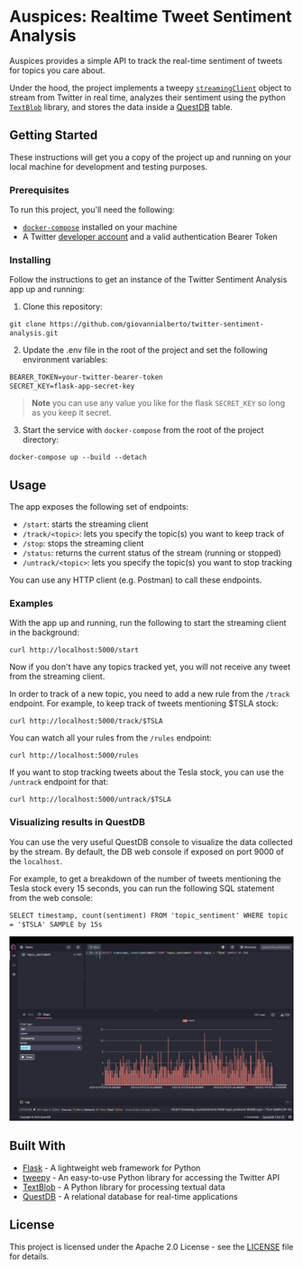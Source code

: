 # Auspices: Realtime Tweet Sentiment Analysis
Auspices provides a simple API to track the real-time sentiment of tweets for topics you care about.

Under the hood, the project implements a tweepy [`streamingClient`](https://textblob.readthedocs.io/en/dev/) object to stream from Twitter in real time, analyzes their sentiment using the python [`TextBlob`](https://textblob.readthedocs.io/en/dev/) library, and stores the data inside a [QuestDB](https://questdb.io) table.

## Getting Started
These instructions will get you a copy of the project up and running on your local machine for development and testing purposes.

### Prerequisites
To run this project, you'll need the following:

- [`docker-compose`](https://docs.docker.com/compose/install/) installed on your machine
- A Twitter [developer account](https://developer.twitter.com/en) and a valid authentication Bearer Token

### Installing
Follow the instructions to get an instance of the Twitter Sentiment Analysis app up and running:

1. Clone this repository:
```
git clone https://github.com/giovannialberto/twitter-sentiment-analysis.git
```

2. Update the .env file in the root of the project and set the following environment variables:
```
BEARER_TOKEN=your-twitter-bearer-token
SECRET_KEY=flask-app-secret-key
```

> **Note**
> you can use any value you like for the flask `SECRET_KEY` so long as you keep it secret.

3. Start the service with `docker-compose` from the root of the project directory:

```
docker-compose up --build --detach
```

## Usage
The app exposes the following set of endpoints:

- `/start`: starts the streaming client
- `/track/<topic>`: lets you specify the topic(s) you want to keep track of
- `/stop`: stops the streaming client
- `/status`: returns the current status of the stream (running or stopped)
- `/untrack/<topic>`: lets you specify the topic(s) you want to stop tracking

You can use any HTTP client (e.g. Postman) to call these endpoints.

### Examples
With the app up and running, run the following to start the streaming client in the background:

```
curl http://localhost:5000/start
```

Now if you don't have any topics tracked yet, you will not receive any tweet from the streaming client.

In order to track of a new topic, you need to add a new rule from the `/track` endpoint. For example, to keep track of tweets mentioning $TSLA stock:

```
curl http://localhost:5000/track/$TSLA
```

You can watch all your rules from the `/rules` endpoint:

```
curl http://localhost:5000/rules
```

If you want to stop tracking tweets about the Tesla stock, you can use the `/untrack` endpoint for that:

```
curl http://localhost:5000/untrack/$TSLA
```

### Visualizing results in QuestDB
You can use the very useful QuestDB console to visualize the data collected by the stream. By default, the DB web console if exposed on port 9000 of the `localhost`.

For example, to get a breakdown of the number of tweets mentioning the Tesla stock every 15 seconds, you can run the following SQL statement from the web console:

```
SELECT timestamp, count(sentiment) FROM 'topic_sentiment' WHERE topic = '$TSLA' SAMPLE by 15s
```

![output](./static/img/questdb-output.png)

## Built With
- [Flask](https://flask.palletsprojects.com/en/2.2.x/) - A lightweight web framework for Python
- [tweepy](https://docs.tweepy.org/en/stable/index.html) - An easy-to-use Python library for accessing the Twitter API
- [TextBlob](https://textblob.readthedocs.io/en/dev/) - A Python library for processing textual data
- [QuestDB](https://questdb.io/) - A relational database for real-time applications

## License
This project is licensed under the Apache 2.0 License - see the [LICENSE](LICENSE.md) file for details.